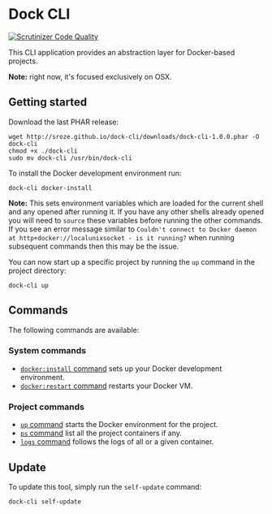 # Dock CLI

[![Scrutinizer Code Quality](https://scrutinizer-ci.com/g/sroze/dock-cli/badges/quality-score.png?b=master)](https://scrutinizer-ci.com/g/sroze/dock-cli/?branch=master)

This CLI application provides an abstraction layer for Docker-based projects.

**Note:** right now, it's focused exclusively on OSX.

## Getting started

Download the last PHAR release:
```
wget http://sroze.github.io/dock-cli/downloads/dock-cli-1.0.0.phar -O dock-cli
chmod +x ./dock-cli
sudo mv dock-cli /usr/bin/dock-cli
```

To install the Docker development environment run:

```
dock-cli docker-install
```

**Note:** This sets environment variables which are loaded for the current shell and any opened after running it.
If you have any other shells already opened you will need to `source` these variables before running the other commands.
If you see an error message similar to `Couldn't connect to Docker daemon at http+docker://localunixsocket - is it running?`
when running subsequent commands then this may be the issue.

You can now start up a specific project by running the `up` command in the project directory:

```
dock-cli up
```

## Commands

The following commands are available:

### System commands

- [`docker:install` command](docs/cmd-docker-install.md) sets up your Docker development environment.
- [`docker:restart` command](docs/cmd-docker-restart.md) restarts your Docker VM.

### Project commands

- [`up` command](docs/cmd-up.md) starts the Docker environment for the project.
- [`ps` command](docs/cmd-ps.md) list all the project containers if any.
- [`logs` command](docs/cmd-logs.md) follows the logs of all or a given container.

## Update

To update this tool, simply run the `self-update` command:

```
dock-cli self-update
```
